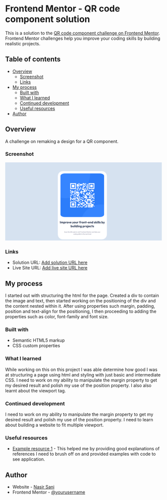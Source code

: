 # Frontend Mentor - QR code component solution

This is a solution to the [QR code component challenge on Frontend Mentor](https://www.frontendmentor.io/challenges/qr-code-component-iux_sIO_H). Frontend Mentor challenges help you improve your coding skills by building realistic projects. 

## Table of contents

- [Overview](#overview)
  - [Screenshot](#screenshot)
  - [Links](#links)
- [My process](#my-process)
  - [Built with](#built-with)
  - [What I learned](#what-i-learned)
  - [Continued development](#continued-development)
  - [Useful resources](#useful-resources)
- [Author](#author)



## Overview
A challenge on remaking a design for a QR component.

### Screenshot



![](./images/Screenshot.png)


### Links

- Solution URL: [Add solution URL here](https://your-solution-url.com)
- Live Site URL: [Add live site URL here](https://blazehashira.github.io/QR-component-challenge/)

## My process
I started out with structuring the html for the page. Created a div to contain the image and text, then started working on the positioning of the div and the content nested within it. 
After using properties such margin, padding, position and text-align for the positioning, I then proceeding to adding the properties such as color, font-family and font size.

### Built with

- Semantic HTML5 markup
- CSS custom properties


### What I learned

While working on this on this project I was able determine how good I was at structuring a page using html and styling with just basic and intermediate CSS.
I need to work on my ability to manipulate the margin property to get my desired result and polish my use of the position property.
I also also learnt about the viewport tag.

### Continued development

I need to work on my ability to manipulate the margin property to get my desired result and polish my use of the position property.
I need to learn about building a website to fit multiple viewport.



### Useful resources

- [Example resource 1](https://www.w3schools.com/) - This helped me by providing good explanations of references I need to brush off on and provided examples with code to see application.


## Author

- Website - [Nasir Sani](https://www.your-site.com)
- Frontend Mentor - [@yourusername](https://www.frontendmentor.io/profile/yourusername)

